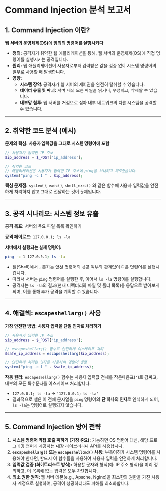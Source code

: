 # Command Injection 분석 보고서

## 1. Command Injection 이란?

**웹 서버의 운영체제(OS)에 임의의 명령어를 실행시키다**

- **정의:** 공격자가 취약한 웹 애플리케이션을 통해, 웹 서버의 운영체제(OS)에 직접 명령어를 실행시키는 공격입니다.
- **원리:** 웹 애플리케이션이 사용자로부터 입력받은 값을 검증 없이 시스템 명령어의 일부로 사용할 때 발생합니다.
- **영향:**
    - **시스템 장악:** 공격자가 웹 서버의 제어권을 완전히 탈취할 수 있습니다.
    - **데이터 유출 및 파괴:** 서버 내의 모든 파일을 읽거나, 수정하고, 삭제할 수 있습니다.
    - **내부망 침투:** 웹 서버를 거점으로 삼아 내부 네트워크의 다른 시스템을 공격할 수 있습니다.

---

## 2. 취약한 코드 분석 (예시)

**문제의 핵심: 사용자 입력값을 그대로 시스템 명령어에 포함**

```php
// 사용자가 입력한 IP 주소
$ip_address = $_POST['ip_address'];

// 취약한 코드
// 애플리케이션은 사용자가 입력한 IP 주소에 ping을 보내려고 의도했습니다.
system("ping -c 1 " . $ip_address);
```

**핵심 문제점:** `system()`, `exec()`, `shell_exec()` 와 같은 함수에 사용자 입력값을 안전하게 처리하지 않고 그대로 전달하는 것이 문제입니다.

---

## 3. 공격 시나리오: 시스템 정보 유출

**공격 목표:** 서버의 주요 파일 목록 확인하기

**공격 페이로드:** `127.0.0.1; ls -la`

**서버에서 실행되는 실제 명령어:**

```sh
ping -c 1 127.0.0.1; ls -la
```

- 셸(Shell)에서 `;` 문자는 앞선 명령어의 성공 여부와 관계없이 다음 명령어를 실행시킵니다.
- 따라서 서버는 `ping` 명령어를 실행한 후, 이어서 `ls -la` 명령어를 실행합니다.
- 공격자는 `ls -la`의 결과(현재 디렉터리의 파일 및 폴더 목록)를 응답으로 받아보게 되며, 이를 통해 추가 공격을 계획할 수 있습니다.

---

## 4. 해결책: `escapeshellarg()` 사용

**가장 안전한 방법: 사용자 입력을 단일 인자로 처리하기**

```php
// 사용자가 입력한 IP 주소
$ip_address = $_POST['ip_address'];

// escapeshellarg() 함수로 안전하게 이스케이프 처리
$safe_ip_address = escapeshellarg($ip_address);

// 안전하게 처리된 인자를 사용하여 명령어 실행
system("ping -c 1 " . $safe_ip_address);
```

**작동 원리:**
`escapeshellarg()` 함수는 사용자 입력값 전체를 작은따옴표(`'`)로 감싸고, 내부의 모든 특수문자를 이스케이프 처리합니다.
- `127.0.0.1; ls -la` → `'127.0.0.1; ls -la'`
- 결과적으로 셸은 이 전체 문자열을 `ping` 명령어의 **단 하나의 인자**로 인식하게 되어, `ls -la`는 명령어로 실행되지 않습니다.

---

## 5. Command Injection 방어 전략

1.  **시스템 명령어 직접 호출 피하기 (가장 중요):** 가능하면 OS 명령어 대신, 해당 프로그래밍 언어가 제공하는 내장 라이브러리나 API를 사용합니다.
2.  **`escapeshellarg()` 또는 `escapeshellcmd()` 사용:** 부득이하게 시스템 명령어를 사용해야 한다면, 반드시 이 함수들을 사용하여 사용자 입력을 안전하게 처리합니다.
3.  **입력값 검증 (화이트리스트 방식):** 허용할 문자와 형식(예: IP 주소 형식)을 미리 정의하고, 이 목록에 없는 입력은 모두 차단합니다.
4.  **최소 권한 원칙:** 웹 서버 데몬(e.g., Apache, Nginx)을 최소한의 권한을 가진 사용자 계정으로 실행하여, 공격이 성공하더라도 피해를 최소화합니다.
